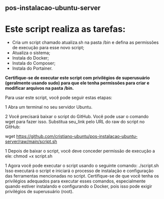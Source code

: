## pos-instalacao-ubuntu-server
# Este script realiza as tarefas:

- Cria um script chamado atualiza.sh na pasta /bin e defina as permissões de execução para esse novo script;
- Atualiza o sistema;
- Instala do Docker;
- Instala do Composer;
- Instala do Portainer.

**Certifique-se de executar este script com privilégios de superusuário (geralmente usando sudo) para que ele tenha permissões para criar e modificar arquivos na pasta /bin.**

Para usar este script, você pode seguir estas etapas:

1 Abra um terminal no seu servidor Ubuntu.

2 Você precisará baixar o script do GitHub. Você pode usar o comando wget para fazer isso. Substitua seu_link pelo URL do raw do script no GitHub:

wget https://github.com/cristiano-ubuntu/pos-instalacao-ubuntu-server/raw/main/script.sh

1 Depois de baixar o script, você deve conceder permissão de execução a ele:
chmod +x script.sh

1 Agora você pode executar o script usando o seguinte comando:
./script.sh
Isso executará o script e iniciará o processo de instalação e configuração das ferramentas mencionadas no script.
Certifique-se de que você tenha os privilégios adequados para executar esses comandos, especialmente quando estiver instalando e configurando o Docker, pois isso pode exigir privilégios de superusuário (root).


